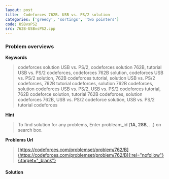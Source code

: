 ```yaml
---
layout: post
title:  Codeforces 762B. USB vs. PS/2 solution
categories: ['greedy', 'sortings', 'two pointers']
code: USBvsPS2
src: 762B-USBvsPS2.cpp
---
```

### **Problem overviews**

**Keywords**
> codeforces solution USB vs. PS/2, codeforces solution 762B, tutorial USB vs. PS/2 codeforces, codeforces 762B solution, codeforces USB vs. PS/2 solution, 762B codeforces tutorial, solution USB vs. PS/2 codeforces, 762B tutorial codeforces, solution 762B codeforces, solution codeforces USB vs. PS/2, USB vs. PS/2 codeforces tutorial, 762B codeforce solution, tutorial 762B codeforces, solution codeforces 762B, USB vs. PS/2 codeforce solution, USB vs. PS/2 tutorial codeforces

**Hint**
> To find solution for any problems, Enter probleam_id (**1A, 28B**, ...) on search box. 

**Problems Url**
> [https://codeforces.com/problemset/problem/762/B](https://codeforces.com/problemset/problem/762/B){:rel="nofollow"}{:target="_blank"}

#### **Solution**



